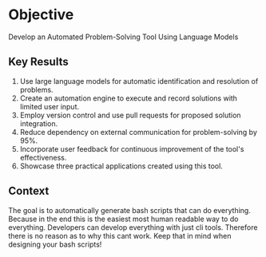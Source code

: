 # Objective

Develop an Automated Problem-Solving Tool Using Language Models

## Key Results

1. Use large language models for automatic identification and resolution of problems.
2. Create an automation engine to execute and record solutions with limited user input.
3. Employ version control and use pull requests for proposed solution integration.
4. Reduce dependency on external communication for problem-solving by 95%.
5. Incorporate user feedback for continuous improvement of the tool's effectiveness.
6. Showcase three practical applications created using this tool.

## Context

The goal is to automatically generate bash scripts that can do everything.
Because in the end this is the easiest most human readable way to do everything.
Developers can develop everything with just cli tools.
Therefore there is no reason as to why this cant work.
Keep that in mind when designing your bash scripts!

